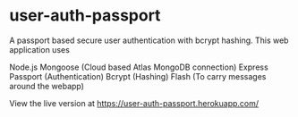 # user-auth-passport
A passport based secure user authentication with bcrypt hashing.
This web application uses

Node.js
Mongoose (Cloud based Atlas MongoDB connection)
Express
Passport (Authentication)
Bcrypt (Hashing)
Flash (To carry messages around the webapp)

View the live version at https://user-auth-passport.herokuapp.com/
